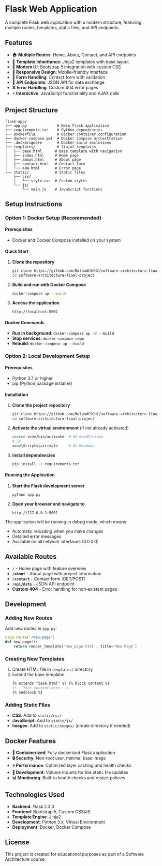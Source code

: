 # Flask Web Application

A complete Flask web application with a modern structure, featuring multiple routes, templates, static files, and API endpoints.

## Features

- 🏠 **Multiple Routes**: Home, About, Contact, and API endpoints
- 🎨 **Template Inheritance**: Jinja2 templates with base layout
- 💅 **Modern UI**: Bootstrap 5 integration with custom CSS
- 📱 **Responsive Design**: Mobile-friendly interface
- 📝 **Form Handling**: Contact form with validation
- 🔌 **API Endpoints**: JSON API for data exchange
- ❌ **Error Handling**: Custom 404 error pages
- ⚡ **Interactive**: JavaScript functionality and AJAX calls

## Project Structure

```
flask-app/
├── app.py              # Main Flask application
├── requirements.txt    # Python dependencies
├── Dockerfile          # Docker container configuration
├── docker-compose.yml  # Docker Compose orchestration
├── .dockerignore       # Docker build exclusions
├── templates/          # Jinja2 templates
│   ├── base.html      # Base template with navigation
│   ├── index.html     # Home page
│   ├── about.html     # About page
│   ├── contact.html   # Contact form
│   └── 404.html       # Error page
└── static/            # Static files
    ├── css/
    │   └── style.css  # Custom styles
    └── js/
        └── main.js    # JavaScript functions
```

## Setup Instructions

### Option 1: Docker Setup (Recommended)

#### Prerequisites

- Docker and Docker Compose installed on your system

#### Quick Start

1. **Clone the repository**

   ```bash
   git clone https://github.com/RolandCSCHC/software-architecture-final-project.git
   cd software-architecture-final-project
   ```

2. **Build and run with Docker Compose**

   ```bash
   docker-compose up --build
   ```

3. **Access the application**
   ```
   http://localhost:5001
   ```

#### Docker Commands

- **Run in background**: `docker-compose up -d --build`
- **Stop services**: `docker-compose down`
- **Rebuild**: `docker-compose up --build`

### Option 2: Local Development Setup

#### Prerequisites

- Python 3.7 or higher
- pip (Python package installer)

#### Installation

1. **Clone the project repository**

   ```bash
   git clone https://github.com/RolandCSCHC/software-architecture-final-project.git
   cd software-architecture-final-project
   ```

2. **Activate the virtual environment** (if not already activated)

   ```bash
   source venv/bin/activate  # On macOS/Linux
   # or
   venv\Scripts\activate     # On Windows
   ```

3. **Install dependencies**
   ```bash
   pip install -r requirements.txt
   ```

#### Running the Application

1. **Start the Flask development server**

   ```bash
   python app.py
   ```

2. **Open your browser and navigate to**
   ```
   http://127.0.0.1:5001
   ```

The application will be running in debug mode, which means:

- Automatic reloading when you make changes
- Detailed error messages
- Available on all network interfaces (0.0.0.0)

## Available Routes

- **`/`** - Home page with feature overview
- **`/about`** - About page with project information
- **`/contact`** - Contact form (GET/POST)
- **`/api/data`** - JSON API endpoint
- **Custom 404** - Error handling for non-existent pages

## Development

### Adding New Routes

Add new routes in `app.py`:

```python
@app.route('/new-page')
def new_page():
    return render_template('new_page.html', title='New Page')
```

### Creating New Templates

1. Create HTML file in `templates/` directory
2. Extend the base template:
   ```html
   {% extends "base.html" %} {% block content %}
   <!-- Your content here -->
   {% endblock %}
   ```

### Adding Static Files

- **CSS**: Add to `static/css/`
- **JavaScript**: Add to `static/js/`
- **Images**: Add to `static/images/` (create directory if needed)

## Docker Features

- **🐳 Containerized**: Fully dockerized Flask application
- **🔒 Security**: Non-root user, minimal base image
- **⚡ Performance**: Optimized layer caching and health checks
- **🔄 Development**: Volume mounts for live static file updates
- **📊 Monitoring**: Built-in health checks and restart policies

## Technologies Used

- **Backend**: Flask 2.3.3
- **Frontend**: Bootstrap 5, Custom CSS/JS
- **Template Engine**: Jinja2
- **Development**: Python 3.x, Virtual Environment
- **Deployment**: Docker, Docker Compose

## License

This project is created for educational purposes as part of a Software Architecture course.
